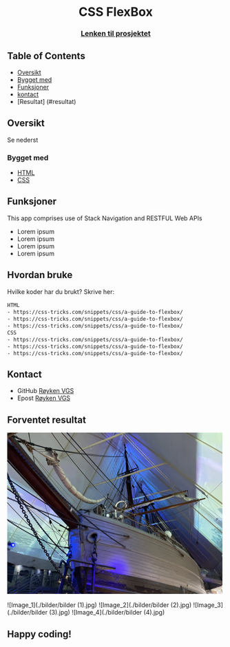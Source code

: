 
<h1 align="center">CSS FlexBox</h1>
<div align="center">
  <h3>
    <a href="https://github.com/roykenvgs/jegvetikke">
      Lenken til prosjektet
    </a>
  </h3>
</div>

<!-- TABLE OF CONTENTS -->

## Table of Contents

- [Oversikt](#oversikt)
- [Bygget med](#bygget-med)
- [Funksjoner](#funksjoner)
- [kontact](#kontact)
- [Resultat] (#resultat)

<!-- OVERVIEW -->
## Oversikt
Se nederst

### Bygget med
- [HTML](https://www.w3schools.com/html/)
- [CSS](https://www.w3schools.com/css/default.asp)

## Funksjoner
This app comprises use of Stack Navigation and RESTFUL Web APIs
- Lorem ipsum 
- Lorem ipsum 
- Lorem ipsum 
- Lorem ipsum 

## Hvordan bruke
Hvilke koder har du brukt? Skrive her:

```
HTML 
- https://css-tricks.com/snippets/css/a-guide-to-flexbox/
- https://css-tricks.com/snippets/css/a-guide-to-flexbox/
- https://css-tricks.com/snippets/css/a-guide-to-flexbox/
CSS 
- https://css-tricks.com/snippets/css/a-guide-to-flexbox/
- https://css-tricks.com/snippets/css/a-guide-to-flexbox/
- https://css-tricks.com/snippets/css/a-guide-to-flexbox/

```

## Kontact
- GitHub [Røyken VGS](https://github.com/roykenvgs)
- Epost [Røyken VGS](mailto:test@gmail.com)

## Forventet resultat

<img src="./bilder/bilder (1).jpeg" alt="bildet1" width="500" />

![Image_1](./bilder/bilder (1).jpg)
![Image_2](./bilder/bilder (2).jpg)
![Image_3](./bilder/bilder (3).jpg)
![Image_4](./bilder/bilder (4).jpg)


## Happy coding!
